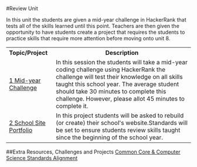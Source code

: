 #Review Unit

In this unit the students are given a mid-year challenge in HackerRank that tests all of the skills learned until this point. Teachers are then given the opportunity to have students create a project that requires the students to practice skills that require more attention before moving onto unit 8.

<table>
<tr>
	<th align="left">Topic/Project</th>
	<th>Description</th>
</tr>
<tr>
	<td align="left"> <a href="topics/topic1">1 Mid-year Challenge</a> </td>
	<td>In this session the students will take a mid-year coding challenge using HackerRank the challenge will test their knowledge on all skills taught this school year. The average student should take 30 minutes to complete this challenge. However, please allot 45 minutes to complete it. </td>
</tr>

<tr>
<td align="left"> <a href="topics/topic2">2 School Site Portfolio</a> </td>
	<td>In this project students will be asked to rebuild (or create) their school's website.Standards will be set to ensure students review skills taught since the beginning of the school year. </td>
</tr>


</table>


##Extra Resources, Challenges and Projects
[Common Core & Computer Science Standards Alignment](csStandards.md)



